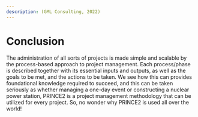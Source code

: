 ```yaml
---
description: (GML Consulting, 2022)
---
```


# Conclusion

The administration of all sorts of projects is made simple and scalable by the process-based approach to project management. Each process/phase is described together with its essential inputs and outputs, as well as the goals to be met, and the actions to be taken. We see how this can provides foundational knowledge required to succeed, and this can be taken seriously as whether managing a one-day event or constructing a nuclear power station, PRINCE2 is a project management methodology that can be utilized for every project. So, no wonder why PRINCE2 is used all over the world!
